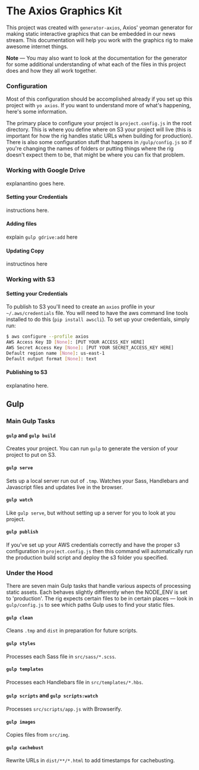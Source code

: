# The Axios Graphics Kit
This project was created with `generator-axios`, Axios' yeoman generator for making static interactive graphics that can be embedded in our news stream. This documentation will help you work with the graphics rig to make awesome internet things.

**Note** — You may also want to look at the documentation for the generator for some additional understanding of what each of the files in this project does and how they all work together.


### Configuration
Most of this configuration should be accomplished already if you set up this project with `yo axios`. If you want to understand more of what's happening, here's some information.

The primary place to configure your project is `project.config.js` in the root directory. This is where you define where on S3 your project will live (this is important for how the rig handles static URLs when building for production). There is also some configuration stuff that happens in `/gulp/config.js` so if you're changing the names of folders or putting things where the rig doesn't expect them to be, that might be where you can fix that problem.

### Working with Google Drive
explanantino goes here.

#### Setting your Credentials
instructions here.

#### Adding files
explain `gulp gdrive:add` here

#### Updating Copy
instructinos here


### Working with S3

#### Setting your Credentials
To publish to S3 you'll need to create an `axios` profile in your `~/.aws/credentials` file. You will need to have the aws command line tools installed to do this (`pip install awscli`). To set up your credentials, simply run:

```bash
$ aws configure --profile axios
AWS Access Key ID [None]: [PUT YOUR ACCESS_KEY HERE]
AWS Secret Access Key [None]: [PUT YOUR SECRET_ACCESS_KEY HERE]
Default region name [None]: us-east-1
Default output format [None]: text
```

#### Publishing to S3
explanatino here.


## Gulp

### Main Gulp Tasks

#### `gulp` and `gulp build`
Creates your project. You can run `gulp` to generate the version of your project to put on S3.

#### `gulp serve`
Sets up a local server run out of `.tmp`. Watches your Sass, Handlebars and Javascript files and updates live in the browser.

#### `gulp watch`
Like `gulp serve`, but without setting up a server for you to look at you project.

#### `gulp publish`
If you've set up your AWS credentials correctly and have the proper s3 configuration in `project.config.js` then this command will automatically run the production build script and deploy the s3 folder you specified.

### Under the Hood
There are seven main Gulp tasks that handle various aspects of processing static assets. Each behaves slightly differently when the NODE_ENV is set to 'production'. The rig expects certain files to be in certain places — look in `gulp/config.js` to see which paths Gulp uses to find your static files.

#### `gulp clean`
Cleans `.tmp` and `dist` in preparation for future scripts.

#### `gulp styles`
Processes each Sass file in `src/sass/*.scss`.

#### `gulp templates`
Processes each Handlebars file in `src/templates/*.hbs`.

#### `gulp scripts` and `gulp scripts:watch`
Processes `src/scripts/app.js` with Browserify.

#### `gulp images`
Copies files from `src/img`.

#### `gulp cachebust`
Rewrite URLs in `dist/**/*.html` to add timestamps for cachebusting.
